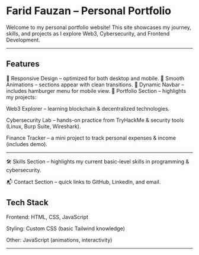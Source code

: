 # Farid Fauzan – Personal Portfolio

Welcome to my personal portfolio website!
This site showcases my journey, skills, and projects as I explore Web3, Cybersecurity, and Frontend Development.

---


## Features

📱 Responsive Design – optimized for both desktop and mobile.
🎨 Smooth Animations – sections appear with clean transitions.
🧭 Dynamic Navbar – includes hamburger menu for mobile view.
💼 Portfolio Section – highlights my projects:

Web3 Explorer – learning blockchain & decentralized technologies.

Cybersecurity Lab – hands-on practice from TryHackMe & security tools (Linux, Burp Suite, Wireshark).

Finance Tracker – a mini project to track personal expenses & income (includes demo).

---

🛠️ Skills Section – highlights my current basic-level skills in programming & cybersecurity.

📬 Contact Section – quick links to GitHub, LinkedIn, and email.

## Tech Stack

Frontend: HTML, CSS, JavaScript

Styling: Custom CSS (basic Tailwind knowledge)

Other: JavaScript (animations, interactivity)

---
